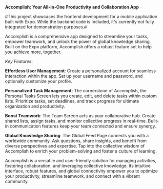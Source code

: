 **Accomplish: Your All-in-One Productivity and Collaboration App**

#This project showcases the frontend development for a mobile application built with Expo. While the backend code is included, it's currently not fully integrated for demonstration purposes.#

Accomplish is a comprehensive app designed to streamline your tasks, empower teamwork, and unlock the power of global knowledge sharing. Built on the Expo platform, Accomplish offers a robust feature set to help you achieve more, together.

*Key Features*:

**Effortless User Management**: Create a personalized account for seamless interaction within the app. Set up your username and password, and optionally customize your profile.

**Personalized Task Management**: The cornerstone of Accomplish, the Personal Tasks Screen lets you create, edit, and delete tasks within custom lists. Prioritize tasks, set deadlines, and track progress for ultimate organization and productivity.

**Boost Teamwork**: The Team Screen acts as your collaborative hub. Create shared lists, assign tasks, and monitor collective progress in real-time. Built-in communication features keep your team connected and ensure synergy.

**Global Knowledge Sharing**: The Global Feed Page connects you with a worldwide community. Ask questions, share insights, and benefit from diverse perspectives and expertise. Tap into the collective wisdom of Accomplish to enrich your problem-solving and foster a culture of learning.


Accomplish is a versatile and user-friendly solution for managing activities, fostering collaboration, and leveraging collective knowledge. Its intuitive interface, robust features, and global connectivity empower you to optimize your productivity, streamline teamwork, and connect with a vibrant community.
